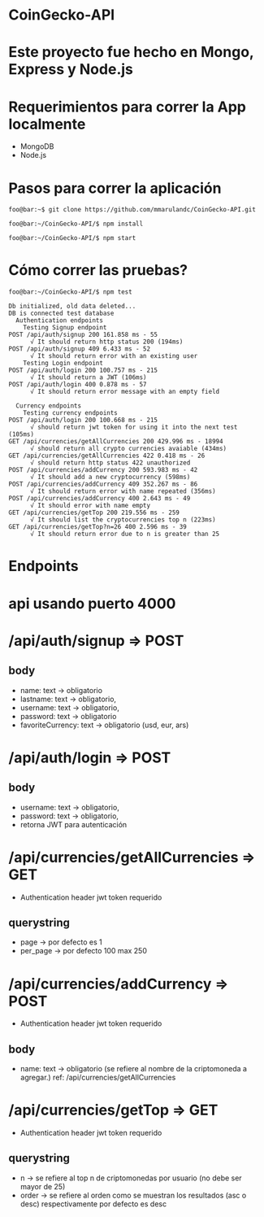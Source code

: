 # CoinGecko-API

# Este proyecto fue hecho en  Mongo, Express y Node.js

# Requerimientos para correr la App localmente

* MongoDB
* Node.js


# Pasos para correr la aplicación

```console
foo@bar:~$ git clone https://github.com/mmarulandc/CoinGecko-API.git
```
```console
foo@bar:~/CoinGecko-API/$ npm install
```
```console
foo@bar:~/CoinGecko-API/$ npm start
```

# Cómo correr las pruebas?
```console
foo@bar:~/CoinGecko-API/$ npm test

Db initialized, old data deleted...
DB is connected test database
  Authentication endpoints
    Testing Signup endpoint
POST /api/auth/signup 200 161.858 ms - 55
      √ It should return http status 200 (194ms)
POST /api/auth/signup 409 6.433 ms - 52
      √ It should return error with an existing user
    Testing Login endpoint
POST /api/auth/login 200 100.757 ms - 215
      √ It should return a JWT (106ms)
POST /api/auth/login 400 0.878 ms - 57
      √ It should return error message with an empty field

  Currency endpoints
    Testing currency endpoints
POST /api/auth/login 200 100.668 ms - 215
      √ should return jwt token for using it into the next test (105ms)
GET /api/currencies/getAllCurrencies 200 429.996 ms - 18994
      √ should return all crypto currencies avaiable (434ms)
GET /api/currencies/getAllCurrencies 422 0.418 ms - 26
      √ should return http status 422 unauthorized
POST /api/currencies/addCurrency 200 593.983 ms - 42
      √ It should add a new cryptocurrency (598ms)
POST /api/currencies/addCurrency 409 352.267 ms - 86
      √ It should return error with name repeated (356ms)
POST /api/currencies/addCurrency 400 2.643 ms - 49
      √ It should error with name empty
GET /api/currencies/getTop 200 219.556 ms - 259
      √ It should list the cryptocurrencies top n (223ms)
GET /api/currencies/getTop?n=26 400 2.596 ms - 39
      √ It should return error due to n is greater than 25
```

# Endpoints
# api usando puerto 4000
# /api/auth/signup => POST
## body
* name: text -> obligatorio
* lastname: text -> obligatorio,
* username: text -> obligatorio,
* password: text -> obligatorio
* favoriteCurrency: text -> obligatorio (usd, eur, ars)

# /api/auth/login => POST
## body
* username: text -> obligatorio,
* password: text -> obligatorio,
* retorna JWT para autenticación

# /api/currencies/getAllCurrencies => GET
* Authentication header jwt token requerido
## querystring
* page -> por defecto es 1
* per_page -> por defecto 100 max 250


# /api/currencies/addCurrency => POST
* Authentication header jwt token requerido
## body
* name: text -> obligatorio (se refiere al nombre de la criptomoneda a agregar.) ref: /api/currencies/getAllCurrencies


# /api/currencies/getTop => GET
* Authentication header jwt token requerido
## querystring
* n -> se refiere al top n de criptomonedas por usuario (no debe ser mayor de 25)
* order -> se refiere al orden como se muestran los resultados (asc o desc) respectivamente por defecto es desc
